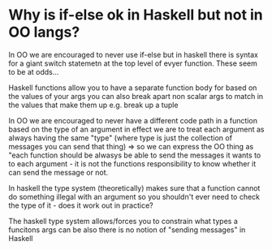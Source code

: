 # Why is if-else ok in Haskell but not in OO langs?

In OO we are encouraged to never use if-else but in haskell there is syntax for a giant switch statemetn at the top level of evyer function. These seem to be at odds...

Haskell functions allow you to have a separate function body for based on the values of your args
you can also break apart non scalar args to match in the values that make them up e.g. break up a tuple

In OO we are encouraged to never have a different code path in a function based on the type of an argument
in effect we are to treat each argument as always having the same "type" (where type is just the collection of messages you can send that thing)
=> so we can express the OO thing as "each function should be alwasys be able to send the messages it wants to to each argument - it is not the functions responsibility to know whether it can send the message or not.

In haskell the type system (theoretically) makes sure that a function cannot do something illegal with an argument so you shouldn't ever need to check the type of it - does it work out in practice?

The haskell type system allows/forces you to constrain what types a funcitons args can be
also there is no notion of "sending messages" in Haskell
